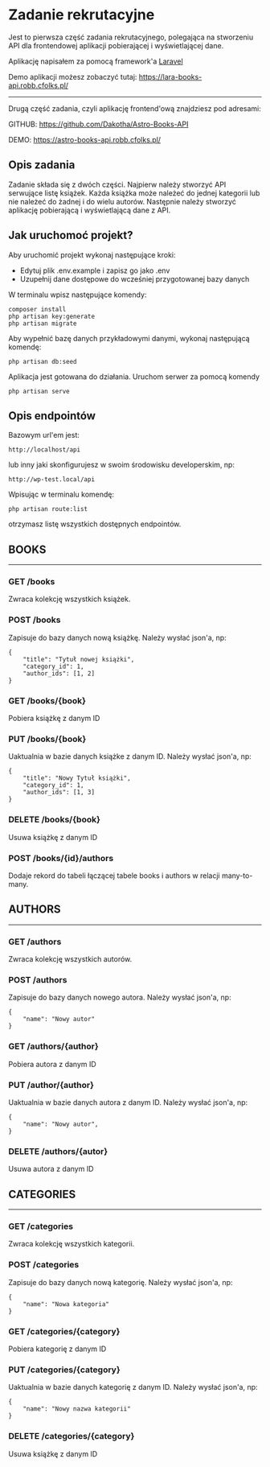 # Zadanie rekrutacyjne
Jest to pierwsza część zadania rekrutacyjnego, polegająca na stworzeniu API dla frontendowej aplikacji pobierającej i wyświetlającej dane.

Aplikację napisałem za pomocą framework'a <a href="https://laravel.com/" target="_blank">Laravel</a>

Demo aplikacji możesz zobaczyć tutaj: <a href="https://lara-books-api.robb.cfolks.pl/" target="_blank">https://lara-books-api.robb.cfolks.pl/</a>

---

Drugą część zadania, czyli aplikację frontend'ową znajdziesz pod adresami:

GITHUB: <a href="https://github.com/Dakotha/Astro-Books-API" target="_blank">https://github.com/Dakotha/Astro-Books-API</a>

DEMO: <a href="https://astro-books-api.robb.cfolks.pl/" target="_blank">https://astro-books-api.robb.cfolks.pl/</a>

## Opis zadania
Zadanie składa się z dwóch części. Najpierw należy stworzyć API serwujące listę książek. Każda książka może należeć do jednej kategorii lub nie należeć do żadnej i do wielu autorów.
Następnie należy stworzyć aplikację pobierającą i wyświetlającą dane z API.

## Jak uruchomoć projekt?

Aby uruchomić projekt wykonaj następujące kroki:

* Edytuj plik .env.example i zapisz go jako .env
* Uzupełnij dane dostępowe do wcześniej przygotowanej bazy danych

W terminalu wpisz następujące komendy:
```
composer install
php artisan key:generate
php artisan migrate
```

Aby wypełnić bazę danych przykładowymi danymi, wykonaj następującą komendę:
```
php artisan db:seed
```

Aplikacja jest gotowana do działania. Uruchom serwer za pomocą komendy
```
php artisan serve
```

## Opis endpointów

Bazowym url'em jest:
```
http://localhost/api
```
lub inny jaki skonfigurujesz w swoim środowisku developerskim, np:
```
http://wp-test.local/api
```

Wpisując w terminalu komendę:
```
php artisan route:list
```
otrzymasz listę wszystkich dostępnych endpointów.

## BOOKS
---

### GET /books
Zwraca kolekcję wszystkich książek.

### POST /books
Zapisuje do bazy danych nową książkę. Należy wysłać json'a, np:
```
{
    "title": "Tytuł nowej książki",
    "category_id": 1,
    "author_ids": [1, 2]
}
```

### GET /books/{book}
Pobiera książkę z danym ID

### PUT /books/{book}
Uaktualnia w bazie danych książke z danym ID. Należy wysłać json'a, np:
```
{
    "title": "Nowy Tytuł książki",
    "category_id": 1,
    "author_ids": [1, 3]
}
```

### DELETE /books/{book}
Usuwa książkę z danym ID

### POST /books/{id}/authors
Dodaje rekord do tabeli łączącej tabele books i authors w relacji many-to-many.

## AUTHORS
---

### GET /authors
Zwraca kolekcję wszystkich autorów.

### POST /authors
Zapisuje do bazy danych nowego autora. Należy wysłać json'a, np:
```
{
    "name": "Nowy autor"
}
```

### GET /authors/{author}
Pobiera autora z danym ID

### PUT /author/{author}
Uaktualnia w bazie danych autora z danym ID. Należy wysłać json'a, np:
```
{
    "name": "Nowy autor",
}
```

### DELETE /authors/{autor}
Usuwa autora z danym ID

## CATEGORIES
---

### GET /categories
Zwraca kolekcję wszystkich kategorii.

### POST /categories
Zapisuje do bazy danych nową kategorię. Należy wysłać json'a, np:
```
{
    "name": "Nowa kategoria"
}
```

### GET /categories/{category}
Pobiera kategorię z danym ID

### PUT /categories/{category}
Uaktualnia w bazie danych kategorię z danym ID. Należy wysłać json'a, np:
```
{
    "name": "Nowy nazwa kategorii"
}
```

### DELETE /categories/{category}
Usuwa książkę z danym ID

